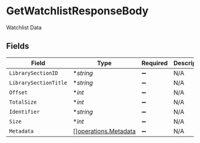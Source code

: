 # GetWatchlistResponseBody

Watchlist Data


## Fields

| Field                                                        | Type                                                         | Required                                                     | Description                                                  |
| ------------------------------------------------------------ | ------------------------------------------------------------ | ------------------------------------------------------------ | ------------------------------------------------------------ |
| `LibrarySectionID`                                           | **string*                                                    | :heavy_minus_sign:                                           | N/A                                                          |
| `LibrarySectionTitle`                                        | **string*                                                    | :heavy_minus_sign:                                           | N/A                                                          |
| `Offset`                                                     | **int*                                                       | :heavy_minus_sign:                                           | N/A                                                          |
| `TotalSize`                                                  | **int*                                                       | :heavy_minus_sign:                                           | N/A                                                          |
| `Identifier`                                                 | **string*                                                    | :heavy_minus_sign:                                           | N/A                                                          |
| `Size`                                                       | **int*                                                       | :heavy_minus_sign:                                           | N/A                                                          |
| `Metadata`                                                   | [][operations.Metadata](../../models/operations/metadata.md) | :heavy_minus_sign:                                           | N/A                                                          |